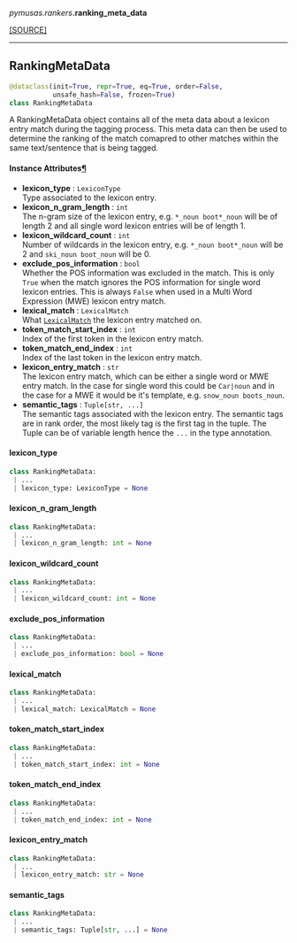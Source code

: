<div className="source-div">
 <p><i>pymusas</i><i>.rankers</i><strong>.ranking_meta_data</strong></p>
 <p><a className="sourcelink" href="https://github.com/UCREL/pymusas/blob/main/pymusas/rankers/ranking_meta_data.py">[SOURCE]</a></p>
</div>
<div></div>

---

<a id="pymusas.rankers.ranking_meta_data.RankingMetaData"></a>

## RankingMetaData

```python
@dataclass(init=True, repr=True, eq=True, order=False,
           unsafe_hash=False, frozen=True)
class RankingMetaData
```

A RankingMetaData object contains all of the meta data about a lexicon
entry match during the tagging process. This meta data can then be used
to determine the ranking of the match comapred to other matches within the
same text/sentence that is being tagged.

<h4 id="rankingmetadata.instance_attributes">Instance Attributes<a className="headerlink" href="#rankingmetadata.instance_attributes" title="Permanent link">&para;</a></h4>


- __lexicon\_type__ : `LexiconType` <br/>
    Type associated to the lexicon entry.
- __lexicon\_n\_gram\_length__ : `int` <br/>
    The n-gram size of the lexicon entry, e.g. `*_noun boot*_noun` will be
    of length 2 and all single word lexicon entries will be of length 1.
- __lexicon\_wildcard\_count__ : `int` <br/>
    Number of wildcards in the lexicon entry, e.g. `*_noun boot*_noun` will
    be 2 and `ski_noun boot_noun` will be 0.
- __exclude\_pos\_information__ : `bool` <br/>
    Whether the POS information was excluded in the match. This is only `True`
    when the match ignores the POS information for single word lexicon entries.
    This is always `False` when used in a Multi Word Expression (MWE) lexicon
    entry match.
- __lexical\_match__ : `LexicalMatch` <br/>
    What [`LexicalMatch`](#lexicalmatch) the lexicon entry matched on.
- __token\_match\_start\_index__ : `int` <br/>
    Index of the first token in the lexicon entry match.
- __token\_match\_end\_index__ : `int` <br/>
    Index of the last token in the lexicon entry match.
- __lexicon\_entry\_match__ : `str` <br/>
    The lexicon entry match, which can be either a single word or MWE entry
    match. In the case for single word this could be `Car|noun` and in the
    case for a MWE it would be it's template, e.g. `snow_noun boots_noun`.
- __semantic\_tags__ : `Tuple[str, ...]` <br/>
    The semantic tags associated with the lexicon entry. The semantic tags
    are in rank order, the most likely tag is the first tag in the tuple.
    The Tuple can be of variable length hence the `...` in the
    type annotation.

<a id="pymusas.rankers.ranking_meta_data.RankingMetaData.lexicon_type"></a>

#### lexicon\_type

```python
class RankingMetaData:
 | ...
 | lexicon_type: LexiconType = None
```

<a id="pymusas.rankers.ranking_meta_data.RankingMetaData.lexicon_n_gram_length"></a>

#### lexicon\_n\_gram\_length

```python
class RankingMetaData:
 | ...
 | lexicon_n_gram_length: int = None
```

<a id="pymusas.rankers.ranking_meta_data.RankingMetaData.lexicon_wildcard_count"></a>

#### lexicon\_wildcard\_count

```python
class RankingMetaData:
 | ...
 | lexicon_wildcard_count: int = None
```

<a id="pymusas.rankers.ranking_meta_data.RankingMetaData.exclude_pos_information"></a>

#### exclude\_pos\_information

```python
class RankingMetaData:
 | ...
 | exclude_pos_information: bool = None
```

<a id="pymusas.rankers.ranking_meta_data.RankingMetaData.lexical_match"></a>

#### lexical\_match

```python
class RankingMetaData:
 | ...
 | lexical_match: LexicalMatch = None
```

<a id="pymusas.rankers.ranking_meta_data.RankingMetaData.token_match_start_index"></a>

#### token\_match\_start\_index

```python
class RankingMetaData:
 | ...
 | token_match_start_index: int = None
```

<a id="pymusas.rankers.ranking_meta_data.RankingMetaData.token_match_end_index"></a>

#### token\_match\_end\_index

```python
class RankingMetaData:
 | ...
 | token_match_end_index: int = None
```

<a id="pymusas.rankers.ranking_meta_data.RankingMetaData.lexicon_entry_match"></a>

#### lexicon\_entry\_match

```python
class RankingMetaData:
 | ...
 | lexicon_entry_match: str = None
```

<a id="pymusas.rankers.ranking_meta_data.RankingMetaData.semantic_tags"></a>

#### semantic\_tags

```python
class RankingMetaData:
 | ...
 | semantic_tags: Tuple[str, ...] = None
```

